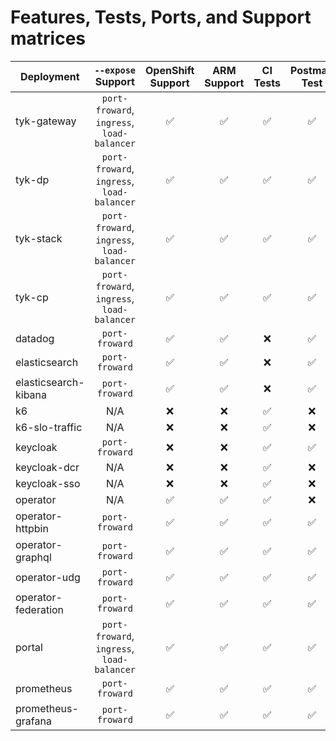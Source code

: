 # Features, Tests, Ports, and Support matrices

| Deployment           |             `--expose` Support             | OpenShift Support  |    ARM Support     |      CI Tests      |    Postman Test    |
|----------------------|:------------------------------------------:|:------------------:|:------------------:|:------------------:|:------------------:|
| tyk-gateway          | `port-froward`, `ingress`, `load-balancer` | :white_check_mark: | :white_check_mark: | :white_check_mark: | :white_check_mark: |
| tyk-dp               | `port-froward`, `ingress`, `load-balancer` | :white_check_mark: | :white_check_mark: | :white_check_mark: | :white_check_mark: |
| tyk-stack            | `port-froward`, `ingress`, `load-balancer` | :white_check_mark: | :white_check_mark: | :white_check_mark: | :white_check_mark: |
| tyk-cp               | `port-froward`, `ingress`, `load-balancer` | :white_check_mark: | :white_check_mark: | :white_check_mark: | :white_check_mark: |
| datadog              |               `port-froward`               | :white_check_mark: | :white_check_mark: |        :x:         | :white_check_mark: |
| elasticsearch        |               `port-froward`               | :white_check_mark: | :white_check_mark: |        :x:         | :white_check_mark: |
| elasticsearch-kibana |               `port-froward`               | :white_check_mark: | :white_check_mark: |        :x:         | :white_check_mark: |
| k6                   |                    N/A                     |        :x:         |        :x:         | :white_check_mark: |        :x:         |
| k6-slo-traffic       |                    N/A                     |        :x:         |        :x:         | :white_check_mark: |        :x:         |
| keycloak             |               `port-froward`               |        :x:         |        :x:         | :white_check_mark: | :white_check_mark: |
| keycloak-dcr         |                    N/A                     |        :x:         |        :x:         | :white_check_mark: |        :x:         |
| keycloak-sso         |                    N/A                     |        :x:         |        :x:         | :white_check_mark: |        :x:         |
| operator             |                    N/A                     | :white_check_mark: | :white_check_mark: | :white_check_mark: |        :x:         |
| operator-httpbin     |               `port-froward`               | :white_check_mark: | :white_check_mark: | :white_check_mark: | :white_check_mark: |
| operator-graphql     |               `port-froward`               | :white_check_mark: | :white_check_mark: | :white_check_mark: | :white_check_mark: |
| operator-udg         |               `port-froward`               | :white_check_mark: | :white_check_mark: | :white_check_mark: | :white_check_mark: |
| operator-federation  |               `port-froward`               | :white_check_mark: | :white_check_mark: | :white_check_mark: | :white_check_mark: |
| portal               | `port-froward`, `ingress`, `load-balancer` | :white_check_mark: | :white_check_mark: | :white_check_mark: | :white_check_mark: |
| prometheus           |               `port-froward`               | :white_check_mark: | :white_check_mark: | :white_check_mark: | :white_check_mark: |
| prometheus-grafana   |               `port-froward`               | :white_check_mark: | :white_check_mark: | :white_check_mark: | :white_check_mark: |
